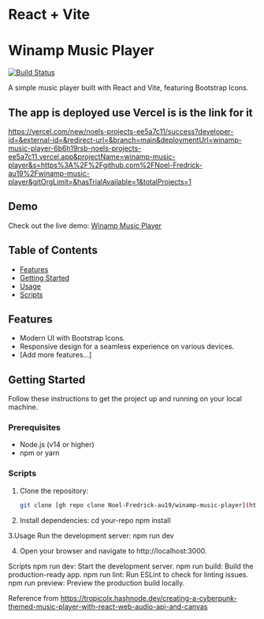 # React + Vite

# Winamp Music Player

[![Build Status](https://your-build-status-badge-url)](https://link-to-your-ci-cd-pipeline)

A simple music player built with React and Vite, featuring Bootstrap Icons.

## The app is deployed use Vercel is is the link for it
https://vercel.com/new/noels-projects-ee5a7c11/success?developer-id=&external-id=&redirect-url=&branch=main&deploymentUrl=winamp-music-player-6b6h19rsb-noels-projects-ee5a7c11.vercel.app&projectName=winamp-music-player&s=https%3A%2F%2Fgithub.com%2FNoel-Fredrick-au19%2Fwinamp-music-player&gitOrgLimit=&hasTrialAvailable=1&totalProjects=1

## Demo

Check out the live demo: [Winamp Music Player](https://winamp-music-player.vercel.app/)

## Table of Contents

- [Features](#features)
- [Getting Started](#getting-started)
- [Usage](#usage)
- [Scripts](#scripts)

## Features

- Modern UI with Bootstrap Icons.
- Responsive design for a seamless experience on various devices.
- [Add more features...]

## Getting Started

Follow these instructions to get the project up and running on your local machine.

### Prerequisites

- Node.js (v14 or higher)
- npm or yarn

### Scripts

1. Clone the repository:

   ```bash
   git clone [gh repo clone Noel-Fredrick-au19/winamp-music-player](https://github.com/Noel-Fredrick-au19/winamp-music-player.git)
   
2. Install dependencies:
   cd your-repo
npm install

3.Usage
Run the development server:
npm run dev

4. Open your browser and navigate to http://localhost:3000.

Scripts
npm run dev: Start the development server.
npm run build: Build the production-ready app.
npm run lint: Run ESLint to check for linting issues.
npm run preview: Preview the production build locally.



Reference from
https://tropicolx.hashnode.dev/creating-a-cyberpunk-themed-music-player-with-react-web-audio-api-and-canvas
